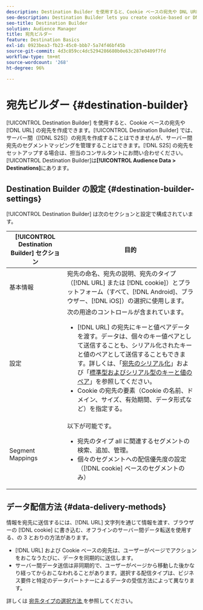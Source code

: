 ```yaml
---
description: Destination Builder を使用すると、Cookie ベースの宛先や DNL URL の宛先を作成できます。Destination Builder では、サーバー間（S2S）の宛先を作成することはできませんが、サーバー間宛先のセグメントマッピングを管理することはできます。S2S の宛先をセットアップする場合は、担当のコンサルタントにお問い合わせください。Destination Builder には、Audience Data／Destinations でアクセスできます。
seo-description: Destination Builder lets you create cookie-based or DNL URL destinations. You cannot create server-to-server (S2S) destinations with Destination Builder, but you can manage their segment mappings. Contact your consultant to set up a S2S destination. Destination Builder is located in Audience Data > Destinations.
seo-title: Destination Builder
solution: Audience Manager
title: 宛先ビルダー
feature: Destination Basics
exl-id: 0923bea3-fb23-45c0-bbb7-5a74f46bf45b
source-git-commit: 4d3c859cc4dc5294286680b0e63c287e0409f7fd
workflow-type: tm+mt
source-wordcount: '268'
ht-degree: 96%

---
```


# 宛先ビルダー {#destination-builder}

[!UICONTROL Destination Builder] を使用すると、Cookie ベースの宛先や [!DNL URL] の宛先を作成できます。[!UICONTROL Destination Builder] では、サーバー間（[!DNL S2S]）の宛先を作成することはできませんが、サーバー間宛先のセグメントマッピングを管理することはできます。[!DNL S2S] の宛先をセットアップする場合は、担当のコンサルタントにお問い合わせください。[!UICONTROL Destination Builder]は&#x200B;**[!UICONTROL Audience Data > Destinations]**&#x200B;にあります。

## Destination Builder の設定 {#destination-builder-settings}

<!-- destination-builder.xml -->

[!UICONTROL Destination Builder] は次のセクションと設定で構成されています。

| [!UICONTROL Destination Builder] セクション | 目的 |
|--- |--- |
| 基本情報 | 宛先の命名、宛先の説明、宛先のタイプ（[!DNL URL] または [!DNL cookie]）とプラットフォーム（すべて、[!DNL Android]、ブラウザー、[!DNL iOS]）の選択に使用します。 |
| 設定 | 次の用途のコントロールが含まれています。<br/><ul><li>[!DNL URL] の宛先にキーと値ペアデータを渡す。データは、個々のキー値ペアとして送信することも、シリアル化されたキーと値のペアとして送信することもできます。詳しくは、「[宛先のシリアル化](../../features/destinations/key-value-pairs.md#destination-serialized)」および「[標準型およびシリアル型のキーと値のペア](../../features/destinations/key-value-pairs.md)」を参照してください。 </li><li>Cookie の宛先の要素（Cookie の名前、ドメイン、サイズ、有効期間、データ形式など）を指定する。</li></ul> |
| Segment Mappings | 以下が可能です。<br/><ul><li>宛先のタイプ all に関連するセグメントの検索、追加、管理。 </li><li>個々のセグメントへの配信優先度の設定（[!DNL cookie] ベースのセグメントのみ）</li></ul> |

## データ配信方法 {#data-delivery-methods}

情報を宛先に送信するには、[!DNL URL] 文字列を通じて情報を渡す、ブラウザーの [!DNL cookie] に書き込む、オフラインのサーバー間データ転送を使用する、の 3 とおりの方法があります。

* [!DNL URL] および Cookie ベースの宛先は、ユーザーがページでアクションをおこなうたびに、データを同期的に送信します。
* サーバー間データ送信は非同期的で、ユーザーがページから移動した後かなり経ってからおこなわれることがあります。選択する配信タイプは、ビジネス要件と特定のデータパートナーによるデータの受信方法によって異なります。

詳しくは [ 宛先タイプの選択方法 ](../../features/destinations/destinations.md) を参照してください。
